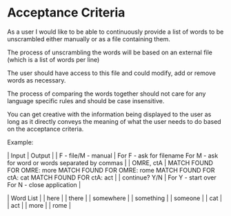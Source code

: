 # Acceptance Criteria

As a user I would like to be able to continuously provide a list of words to be unscrambled either manually or as a file containing them.

The process of unscrambling the words will be based on an external file (which is a list of words per line)

The user should have access to this file and could modify, add or remove words as necessary.

The process of comparing the words together should not care for any language specific rules and should be case insensitive.

You can get creative with the information being displayed to the user as long as it directly conveys the meaning of what the user needs to do based on the acceptance criteria.

Example:

| Input | Output |
| F - file/M - manual | For F - ask for filename For M - ask for word or words separated by commas |
| OMRE, ctA | MATCH FOUND FOR OMRE: more MATCH FOUND FOR OMRE: rome MATCH FOUND FOR ctA: cat MATCH FOUND FOR ctA: act |
| continue? Y/N | For Y - start over For N - close application |

| Word List |
| here |
| there |
| somewhere |
| something |
| someone |
| cat |
| act |
| more |
| rome |